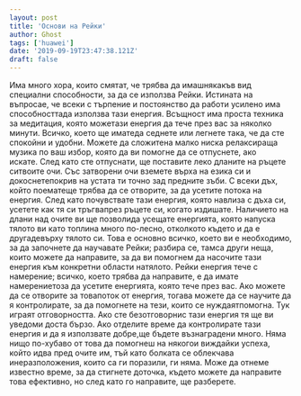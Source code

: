 ```yaml
---
layout: post
title: 'Основи на Рейки'
author: Ghost
tags: ['huawei']
date: '2019-09-19T23:47:38.121Z'
draft: false
---
```


Има много хора, които смятат, че трябва да имашнякакъв вид специални способности, за да се използва Рейки. Истината на въпросае, че всеки с търпение и постоянство да работи усилено има способносттада използва тази енергия. Всъщност има проста техника за медитация, която можетази енергия да тече през вас за няколко минути. Всичко, което ще иматеда седнете или легнете така, че да сте спокойни и удобни. Можете да сложитена малко ниска релаксираща музика по ваш избор, която да ви помогне да се отпуснете, ако искате. След като сте отпуснати, ще поставите леко дланите на ръцете ситвоите очи. Със затворени очи вземете върха на езика си и докоснетепокрив на устата ти точно зад предните зъби. С всеки дъх, който поематеще трябва да се отворите, за да усетите потока на енергия. След като почувствате тази енергия, която навлиза с дъха си, усетете как тя си тръгвапрез ръцете си, когато издишате. Наличието на длани над очите ви ще позволида усещате енергията, която напуска тялото ви като топлина много по-лесно, отколкото където и да е другадевърху тялото си. Това е основно всичко, което ви е необходимо, за да започнете да научавате Рейки; разбира се, тамса други неща, които можете да направите, за да ви помогнем да насочите тази енергия към конкретни области натялото. Рейки енергия тече с намерение; всичко, което трябва да направите, е да имате намерениетоза да усетите енергията, която тече през вас. Ако можете да се отворите за товапоток от енергия, тогава можете да се научите да я контролирате, за да помогнете на тези, които се нуждаятпомогна. Тук играят отговорността. Ако сте безотговорнис тази енергия тя ще ви уведоми доста бързо. Ако отделите време да контролирате тази енергия и да я използвате добре,ще бъдете възнаградени много. Няма нищо по-хубаво от това да помогнеш на някогои виждайки успеха, който идва пред очите им, тъй като болката се облекчава инеразположения, които са ги поразили, ги няма. Може да отнеме известно време, за да стигнете доточка, където можете да направите това ефективно, но след като го направите, ще разберете. 
